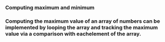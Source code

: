 ### Computing maximum and minimum
### Computing the maximum value of an array of numbers can be implemented by  looping the array and tracking the maximum value via a comparison with  eachelement of the array.